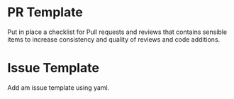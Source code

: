 # PR Template

Put in place a checklist for Pull requests and reviews that contains sensible items to increase consistency and quality of reviews and code additions.

# Issue Template

Add am issue template using yaml.
